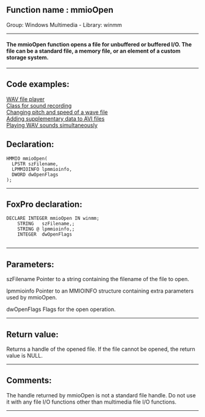 
## Function name : mmioOpen
Group: Windows Multimedia - Library: winmm    
***  


#### The mmioOpen function opens a file for unbuffered or buffered I/O. The file can be a standard file, a memory file, or an element of a custom storage system.
***  


## Code examples:
[WAV file player](../../samples/sample_417.md)  
[Class for sound recording](../../samples/sample_420.md)  
[Changing pitch and speed of a wave file](../../samples/sample_422.md)  
[Adding supplementary data to AVI files](../../samples/sample_481.md)  
[Playing WAV sounds simultaneously](../../samples/sample_523.md)  

## Declaration:
```foxpro  
HMMIO mmioOpen(
  LPSTR szFilename,
  LPMMIOINFO lpmmioinfo,
  DWORD dwOpenFlags
);  
```  
***  


## FoxPro declaration:
```foxpro  
DECLARE INTEGER mmioOpen IN winmm;
	STRING   szFilename,;
	STRING @ lpmmioinfo,;
	INTEGER  dwOpenFlags
  
```  
***  


## Parameters:
szFilename 
Pointer to a string containing the filename of the file to open. 

lpmmioinfo 
Pointer to an MMIOINFO structure containing extra parameters used by mmioOpen.

dwOpenFlags 
Flags for the open operation.
  
***  


## Return value:
Returns a handle of the opened file. If the file cannot be opened, the return value is NULL.  
***  


## Comments:
The handle returned by mmioOpen is not a standard file handle. Do not use it with any file I/O functions other than multimedia file I/O functions.  
  
***  

